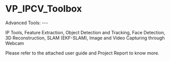 # VP_IPCV_Toolbox

Advanced Tools: ---

IP Tools, Feature Extraction, Object Detection and Tracking, Face Detection, 3D Reconstruction, SLAM (EKF-SLAM), Image and Video Capturing through Webcam

Please refer to the attached user guide and Project Report to know more.
